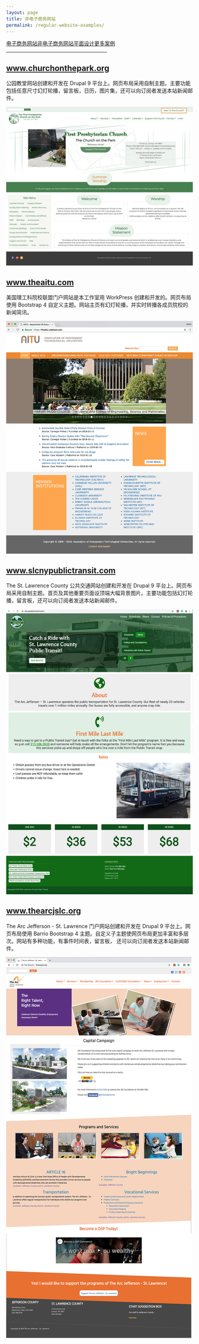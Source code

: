 ```yaml
---
layout: page
title: 非电子商务网站
permalink: /regular-website-examples/
---
```


<div class="submenuright">
   <p><a href="/ecommerce-website-examples/">电子商务网站</a><a href="/regular-website-examples/">非电子商务网站</a><a href="/graphic-design-examples/">平面设计</a><a href="/more-examples/">更多案例</a></p>
   <hr width="54%">
</div>

<div class="gridlayoutthird">
    <h2><a href="https://www.churchonthepark.org/cotp/web/" target="_blank">www.churchonthepark.org</a></h2>
</div>

公园教堂网站创建和开发在 Drupal 9 平台上。网页布局采用自制主题。主要功能包括任意尺寸幻灯轮播，留言板，日历，图片集，还可以向订阅者发送本站新闻邮件。

[![Site Home](/images/churchOnTheParkWebsite2.jpg "churchonthepark.org Home")](https://www.churchonthepark.org)

<div class="gridlayoutthird">
    <h2><a href="https://www.theaitu.com" target="_blank">www.theaitu.com</a></h2>
</div>

美国理工科院校联盟门户网站是本工作室用 WorkPress 创建和开发的。网页布局使用 Bootstrap 4 自定义主题。网站主页有幻灯轮播，并实时转播各成员院校的新闻简讯。

[![Site Home](/images/theAitu1.jpg "theaitu.com Home")](https://theaitu.com)

<div class="gridlayoutthird">
    <h2><a href="http://www.slcnypublictransit.com" target="_blank">www.slcnypublictransit.com</a></h2>
</div>

The St. Lawrence County 公共交通网站创建和开发在 Drupal 9 平台上。网页布局采用自制主题。首页及其他重要页面设顶端大幅背景图片。主要功能包括幻灯轮播，留言板，还可以向订阅者发送本站新闻邮件。

[![Site Home](/images/publicTransitHome2.jpg "slcnypublictransit.com Home")](http://www.slcnypublictransit.com)

<div class="gridlayoutthird">
    <h2><a href="https://www.thearcjslc.org" target="_blank">www.thearcjslc.org</a></h2>
</div>

The Arc Jefferson - St. Lawrence 门户网站创建和开发在 Drupal 9 平台上。网页布局使用 Barrio Bootstrap 4 主题。自定义子主题使网页布局更加丰富和多层次。网站有多种功能，有事件时间表，留言板， 还可以向订阅者发送本站新闻邮件。 

[![Site Home](/images/thearcjslcHome1.jpg "thearcjslc.org Home")](https://www.thearcjslc.org)
